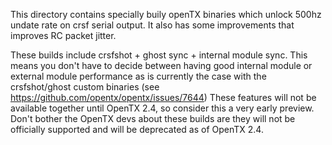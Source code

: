 This directory contains specially buily openTX binaries which unlock 500hz undate rate on crsf serial output. It also has some improvements that improves RC packet jitter. 

These builds include crsfshot + ghost sync + internal module sync. This means you don't have to decide between having good internal module or external module performance as is currently the case with the crsfshot/ghost custom binaries (see https://github.com/opentx/opentx/issues/7644)
These features will not be available together until OpenTX 2.4, so consider this a very early preview. Don't bother the OpenTX devs about these builds are they will not be officially supported and will be deprecated as of OpenTX 2.4.
